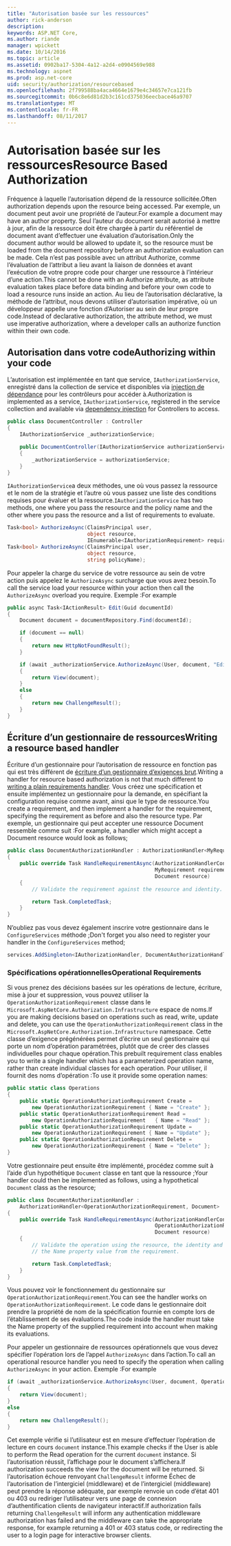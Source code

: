```yaml
---
title: "Autorisation basée sur les ressources"
author: rick-anderson
description: 
keywords: ASP.NET Core,
ms.author: riande
manager: wpickett
ms.date: 10/14/2016
ms.topic: article
ms.assetid: 0902ba17-5304-4a12-a2d4-e0904569e988
ms.technology: aspnet
ms.prod: asp.net-core
uid: security/authorization/resourcebased
ms.openlocfilehash: 2f799588ba4aca4664e1679e4c34657e7ca121fb
ms.sourcegitcommit: 0b6c8e6d81d2b3c161cd375036eecbace46a9707
ms.translationtype: MT
ms.contentlocale: fr-FR
ms.lasthandoff: 08/11/2017
---
```

# <a name="resource-based-authorization"></a><span data-ttu-id="fb204-103">Autorisation basée sur les ressources</span><span class="sxs-lookup"><span data-stu-id="fb204-103">Resource Based Authorization</span></span>

<a name=security-authorization-resource-based></a>

<span data-ttu-id="fb204-104">Fréquence à laquelle l’autorisation dépend de la ressource sollicitée.</span><span class="sxs-lookup"><span data-stu-id="fb204-104">Often authorization depends upon the resource being accessed.</span></span> <span data-ttu-id="fb204-105">Par exemple, un document peut avoir une propriété de l’auteur.</span><span class="sxs-lookup"><span data-stu-id="fb204-105">For example a document may have an author property.</span></span> <span data-ttu-id="fb204-106">Seul l’auteur du document serait autorisé à mettre à jour, afin de la ressource doit être chargée à partir du référentiel de document avant d’effectuer une évaluation d’autorisation.</span><span class="sxs-lookup"><span data-stu-id="fb204-106">Only the document author would be allowed to update it, so the resource must be loaded from the document repository before an authorization evaluation can be made.</span></span> <span data-ttu-id="fb204-107">Cela n’est pas possible avec un attribut Authorize, comme l’évaluation de l’attribut a lieu avant la liaison de données et avant l’exécution de votre propre code pour charger une ressource à l’intérieur d’une action.</span><span class="sxs-lookup"><span data-stu-id="fb204-107">This cannot be done with an Authorize attribute, as attribute evaluation takes place before data binding and before your own code to load a resource runs inside an action.</span></span> <span data-ttu-id="fb204-108">Au lieu de l’autorisation déclarative, la méthode de l’attribut, nous devons utiliser d’autorisation impérative, où un développeur appelle une fonction d’Autoriser au sein de leur propre code.</span><span class="sxs-lookup"><span data-stu-id="fb204-108">Instead of declarative authorization, the attribute method, we must use imperative authorization, where a developer calls an authorize function within their own code.</span></span>

## <a name="authorizing-within-your-code"></a><span data-ttu-id="fb204-109">Autorisation dans votre code</span><span class="sxs-lookup"><span data-stu-id="fb204-109">Authorizing within your code</span></span>

<span data-ttu-id="fb204-110">L’autorisation est implémentée en tant que service, `IAuthorizationService`, enregistré dans la collection de service et disponibles via [injection de dépendance](../../fundamentals/dependency-injection.md#fundamentals-dependency-injection) pour les contrôleurs pour accéder à.</span><span class="sxs-lookup"><span data-stu-id="fb204-110">Authorization is implemented as a service, `IAuthorizationService`, registered in the service collection and available via [dependency injection](../../fundamentals/dependency-injection.md#fundamentals-dependency-injection) for Controllers to access.</span></span>

```csharp
public class DocumentController : Controller
{
    IAuthorizationService _authorizationService;

    public DocumentController(IAuthorizationService authorizationService)
    {
        _authorizationService = authorizationService;
    }
}
```

<span data-ttu-id="fb204-111">`IAuthorizationService`a deux méthodes, une où vous passez la ressource et le nom de la stratégie et l’autre où vous passez une liste des conditions requises pour évaluer et la ressource.</span><span class="sxs-lookup"><span data-stu-id="fb204-111">`IAuthorizationService` has two methods, one where you pass the resource and the policy name and the other where you pass the resource and a list of requirements to evaluate.</span></span>

```csharp
Task<bool> AuthorizeAsync(ClaimsPrincipal user,
                          object resource,
                          IEnumerable<IAuthorizationRequirement> requirements);
Task<bool> AuthorizeAsync(ClaimsPrincipal user,
                          object resource,
                          string policyName);
```

<a name=security-authorization-resource-based-imperative></a>

<span data-ttu-id="fb204-112">Pour appeler la charge du service de votre ressource au sein de votre action puis appelez le `AuthorizeAsync` surcharge que vous avez besoin.</span><span class="sxs-lookup"><span data-stu-id="fb204-112">To call the service load your resource within your action then call the `AuthorizeAsync` overload you require.</span></span> <span data-ttu-id="fb204-113">Exemple :</span><span class="sxs-lookup"><span data-stu-id="fb204-113">For example</span></span>

```csharp
public async Task<IActionResult> Edit(Guid documentId)
{
    Document document = documentRepository.Find(documentId);

    if (document == null)
    {
        return new HttpNotFoundResult();
    }

    if (await _authorizationService.AuthorizeAsync(User, document, "EditPolicy"))
    {
        return View(document);
    }
    else
    {
        return new ChallengeResult();
    }
}
```

## <a name="writing-a-resource-based-handler"></a><span data-ttu-id="fb204-114">Écriture d’un gestionnaire de ressources</span><span class="sxs-lookup"><span data-stu-id="fb204-114">Writing a resource based handler</span></span>

<span data-ttu-id="fb204-115">Écriture d’un gestionnaire pour l’autorisation de ressource en fonction pas qui est très différent de [écriture d’un gestionnaire d’exigences brut](policies.md#security-authorization-policies-based-authorization-handler).</span><span class="sxs-lookup"><span data-stu-id="fb204-115">Writing a handler for resource based authorization is not that much different to [writing a plain requirements handler](policies.md#security-authorization-policies-based-authorization-handler).</span></span> <span data-ttu-id="fb204-116">Vous créez une spécification et ensuite implémentez un gestionnaire pour la demande, en spécifiant la configuration requise comme avant, ainsi que le type de ressource.</span><span class="sxs-lookup"><span data-stu-id="fb204-116">You create a requirement, and then implement a handler for the requirement, specifying the requirement as before and also the resource type.</span></span> <span data-ttu-id="fb204-117">Par exemple, un gestionnaire qui peut accepter une ressource Document ressemble comme suit :</span><span class="sxs-lookup"><span data-stu-id="fb204-117">For example, a handler which might accept a Document resource would look as follows;</span></span>

```csharp
public class DocumentAuthorizationHandler : AuthorizationHandler<MyRequirement, Document>
{
    public override Task HandleRequirementAsync(AuthorizationHandlerContext context,
                                                MyRequirement requirement,
                                                Document resource)
    {
        // Validate the requirement against the resource and identity.

        return Task.CompletedTask;
    }
}
```

<span data-ttu-id="fb204-118">N’oubliez pas vous devez également inscrire votre gestionnaire dans le `ConfigureServices` méthode ;</span><span class="sxs-lookup"><span data-stu-id="fb204-118">Don't forget you also need to register your handler in the `ConfigureServices` method;</span></span>

```csharp
services.AddSingleton<IAuthorizationHandler, DocumentAuthorizationHandler>();
```

### <a name="operational-requirements"></a><span data-ttu-id="fb204-119">Spécifications opérationnelles</span><span class="sxs-lookup"><span data-stu-id="fb204-119">Operational Requirements</span></span>

<span data-ttu-id="fb204-120">Si vous prenez des décisions basées sur les opérations de lecture, écriture, mise à jour et suppression, vous pouvez utiliser la `OperationAuthorizationRequirement` classe dans le `Microsoft.AspNetCore.Authorization.Infrastructure` espace de noms.</span><span class="sxs-lookup"><span data-stu-id="fb204-120">If you are making decisions based on operations such as read, write, update and delete, you can use the `OperationAuthorizationRequirement` class in the `Microsoft.AspNetCore.Authorization.Infrastructure` namespace.</span></span> <span data-ttu-id="fb204-121">Cette classe d’exigence prégénérées permet d’écrire un seul gestionnaire qui porte un nom d’opération paramétrées, plutôt que de créer des classes individuelles pour chaque opération.</span><span class="sxs-lookup"><span data-stu-id="fb204-121">This prebuilt requirement class enables you to write a single handler which has a parameterized operation name, rather than create individual classes for each operation.</span></span> <span data-ttu-id="fb204-122">Pour utiliser, il fournit des noms d’opération :</span><span class="sxs-lookup"><span data-stu-id="fb204-122">To use it provide some operation names:</span></span>

```csharp
public static class Operations
{
    public static OperationAuthorizationRequirement Create =
        new OperationAuthorizationRequirement { Name = "Create" };
    public static OperationAuthorizationRequirement Read =
        new OperationAuthorizationRequirement   { Name = "Read" };
    public static OperationAuthorizationRequirement Update =
        new OperationAuthorizationRequirement { Name = "Update" };
    public static OperationAuthorizationRequirement Delete =
        new OperationAuthorizationRequirement { Name = "Delete" };
}
```

<span data-ttu-id="fb204-123">Votre gestionnaire peut ensuite être implémenté, procédez comme suit à l’aide d’un hypothétique `Document` classe en tant que la ressource ;</span><span class="sxs-lookup"><span data-stu-id="fb204-123">Your handler could then be implemented as follows, using a hypothetical `Document` class as the resource;</span></span>

```csharp
public class DocumentAuthorizationHandler :
    AuthorizationHandler<OperationAuthorizationRequirement, Document>
{
    public override Task HandleRequirementAsync(AuthorizationHandlerContext context,
                                                OperationAuthorizationRequirement requirement,
                                                Document resource)
    {
        // Validate the operation using the resource, the identity and
        // the Name property value from the requirement.

        return Task.CompletedTask;
    }
}
```

<span data-ttu-id="fb204-124">Vous pouvez voir le fonctionnement du gestionnaire sur `OperationAuthorizationRequirement`.</span><span class="sxs-lookup"><span data-stu-id="fb204-124">You can see the handler works on `OperationAuthorizationRequirement`.</span></span> <span data-ttu-id="fb204-125">Le code dans le gestionnaire doit prendre la propriété de nom de la spécification fournie en compte lors de l’établissement de ses évaluations.</span><span class="sxs-lookup"><span data-stu-id="fb204-125">The code inside the handler must take the Name property of the supplied requirement into account when making its evaluations.</span></span>

<span data-ttu-id="fb204-126">Pour appeler un gestionnaire de ressources opérationnels que vous devez spécifier l’opération lors de l’appel `AuthorizeAsync` dans l’action.</span><span class="sxs-lookup"><span data-stu-id="fb204-126">To call an operational resource handler you need to specify the operation when calling `AuthorizeAsync` in your action.</span></span> <span data-ttu-id="fb204-127">Exemple :</span><span class="sxs-lookup"><span data-stu-id="fb204-127">For example</span></span>

```csharp
if (await _authorizationService.AuthorizeAsync(User, document, Operations.Read))
{
    return View(document);
}
else
{
    return new ChallengeResult();
}
```

<span data-ttu-id="fb204-128">Cet exemple vérifie si l’utilisateur est en mesure d’effectuer l’opération de lecture en cours `document` instance.</span><span class="sxs-lookup"><span data-stu-id="fb204-128">This example checks if the User is able to perform the Read operation for the current `document` instance.</span></span> <span data-ttu-id="fb204-129">Si l’autorisation réussit, l’affichage pour le document s’affichera.</span><span class="sxs-lookup"><span data-stu-id="fb204-129">If authorization succeeds the view for the document will be returned.</span></span> <span data-ttu-id="fb204-130">Si l’autorisation échoue renvoyant `ChallengeResult` informe Échec de l’autorisation de l’intergiciel (middleware) et de l’intergiciel (middleware) peut prendre la réponse adéquate, par exemple renvoie un code d’état 401 ou 403 ou rediriger l’utilisateur vers une page de connexion d’authentification clients de navigateur interactif.</span><span class="sxs-lookup"><span data-stu-id="fb204-130">If authorization fails returning `ChallengeResult` will inform any authentication middleware authorization has failed and the middleware can take the appropriate response, for example returning a 401 or 403 status code, or redirecting the user to a login page for interactive browser clients.</span></span>
